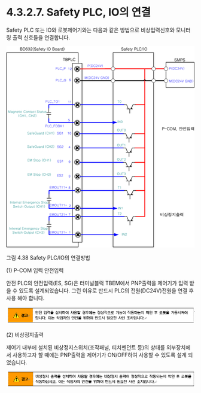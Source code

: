 ﻿# 4.3.2.7. Safety PLC, IO의 연결

Safety PLC 또는 IO와 로봇제어기와는 다음과 같은 방법으로 비상입력신호와 모니터링 출력 신호들을 연결합니다.

![](../../../_assets/그림_4.38_Safety_PLC,IO의_연결방법.png  )

그림 4.38 Safety PLC/IO의 연결방법

\(1\) P-COM 입력 안전입력

안전 PLC의 안전입력(ES, SG)은 터미널블럭 TBEM에서 PNP출력을 제어기가 입력 받을 수 있도록 설계되었습니다. 그런 이유로 반드시 PLC의 전원(DC24V)전원을 연결 후 사용 해야 합니다.

![](../../../_assets/4.3.2.7._-경고_1.png  )

\(2\) 비상정지출력

제어기 내부에 설치된 비상정지스위치(조작패널, 티치펜던트 등)의 상태를 외부장치에서 사용하고자 할 때에는 PNP출력을 제어기가 ON/OFF하여 사용할 수 있도록 설계 되었습니다.

![](../../../_assets/4.3.2.7._-경고_2.png  )
